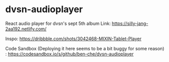 # dvsn-audioplayer
React audio player for dvsn's sept 5th album
Link: https://silly-jang-2aa192.netlify.com/

Inspo: https://dribbble.com/shots/3042468-MIXIN-Tablet-Player

Code Sandbox (Deploying it here seems to be a bit buggy for some reason) : https://codesandbox.io/s/github/ben-che/dvsn-audioplayer
